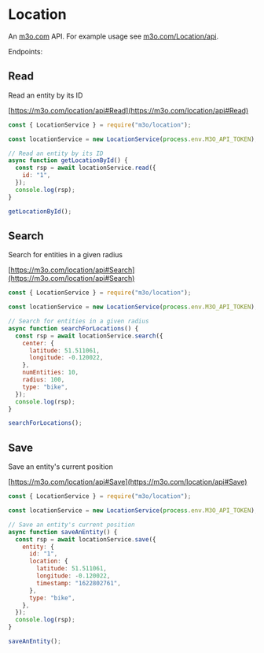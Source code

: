 # Location

An [m3o.com](https://m3o.com) API. For example usage see [m3o.com/Location/api](https://m3o.com/Location/api).

Endpoints:

## Read

Read an entity by its ID

[https://m3o.com/location/api#Read](https://m3o.com/location/api#Read)

```js
const { LocationService } = require("m3o/location");

const locationService = new LocationService(process.env.M3O_API_TOKEN);

// Read an entity by its ID
async function getLocationById() {
  const rsp = await locationService.read({
    id: "1",
  });
  console.log(rsp);
}

getLocationById();
```

## Search

Search for entities in a given radius

[https://m3o.com/location/api#Search](https://m3o.com/location/api#Search)

```js
const { LocationService } = require("m3o/location");

const locationService = new LocationService(process.env.M3O_API_TOKEN);

// Search for entities in a given radius
async function searchForLocations() {
  const rsp = await locationService.search({
    center: {
      latitude: 51.511061,
      longitude: -0.120022,
    },
    numEntities: 10,
    radius: 100,
    type: "bike",
  });
  console.log(rsp);
}

searchForLocations();
```

## Save

Save an entity's current position

[https://m3o.com/location/api#Save](https://m3o.com/location/api#Save)

```js
const { LocationService } = require("m3o/location");

const locationService = new LocationService(process.env.M3O_API_TOKEN);

// Save an entity's current position
async function saveAnEntity() {
  const rsp = await locationService.save({
    entity: {
      id: "1",
      location: {
        latitude: 51.511061,
        longitude: -0.120022,
        timestamp: "1622802761",
      },
      type: "bike",
    },
  });
  console.log(rsp);
}

saveAnEntity();
```
